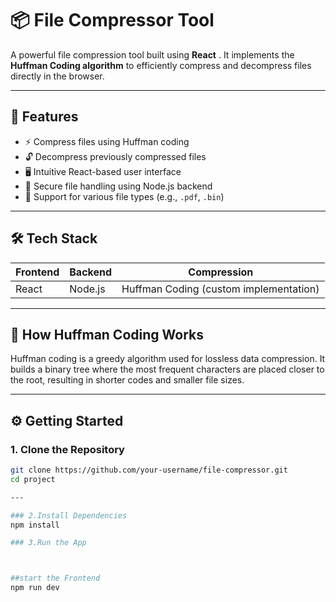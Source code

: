 # 📦 File Compressor Tool

A powerful file compression tool built using **React** . It implements the **Huffman Coding algorithm** to efficiently compress and decompress files directly in the browser.

---

## 🚀 Features

- ⚡ Compress files using Huffman coding
- 🔓 Decompress previously compressed files
- 🖥️ Intuitive React-based user interface
- 🔗 Secure file handling using Node.js backend
- 📁 Support for various file types (e.g., `.pdf`, `.bin`)

---

## 🛠️ Tech Stack

| Frontend | Backend | Compression |
|----------|---------|-------------|
| React    | Node.js | Huffman Coding (custom implementation) |

---



## 🧠 How Huffman Coding Works

Huffman coding is a greedy algorithm used for lossless data compression. It builds a binary tree where the most frequent characters are placed closer to the root, resulting in shorter codes and smaller file sizes.

---

## ⚙️ Getting Started

### 1. Clone the Repository

```bash
git clone https://github.com/your-username/file-compressor.git
cd project

---

### 2.Install Dependencies
npm install

### 3.Run the App



##start the Frontend
npm run dev